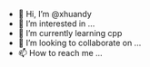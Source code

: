 - 👋 Hi, I’m @xhuandy
- 👀 I’m interested in ...
- 🌱 I’m currently learning cpp
- 💞️ I’m looking to collaborate on ...
- 📫 How to reach me ...

<!---
xhuandy/xhuandy is a ✨ special ✨ repository because its `README.md` (this file) appears on your GitHub profile.
You can click the Preview link to take a look at your changes.
--->
